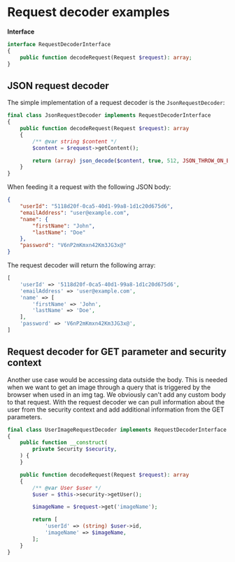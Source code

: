 # Request decoder examples

**Interface**

```php
interface RequestDecoderInterface
{
    public function decodeRequest(Request $request): array;
}
```

## JSON request decoder

The simple implementation of a request decoder is the `JsonRequestDecoder`:

```php
final class JsonRequestDecoder implements RequestDecoderInterface
{
    public function decodeRequest(Request $request): array
    {
        /** @var string $content */
        $content = $request->getContent();

        return (array) json_decode($content, true, 512, JSON_THROW_ON_ERROR);
    }
}
```

When feeding it a request with the following JSON body:

```json
{
    "userId": "5118d20f-0ca5-40d1-99a8-1d1c20d675d6",
    "emailAddress": "user@example.com",
    "name": {
        "firstName": "John",
        "lastName": "Doe"
    },
    "password": "V6nP2mKmxn42Km3JG3x@"
}
```

The request decoder will return the following array:

```php
[
    'userId' => '5118d20f-0ca5-40d1-99a8-1d1c20d675d6',
    'emailAddress' => 'user@example.com',
    'name' => [
        'firstName' => 'John',
        'lastName' => 'Doe',
    ],
    'password' => 'V6nP2mKmxn42Km3JG3x@',
]
```

## Request decoder for GET parameter and security context

Another use case would be accessing data outside the body. This is needed when we want to get an image through a query that is triggered by the browser when used in an img tag. We obviously can't add any custom body to that request. With the request decoder we can pull information about the user from the security context and add additional information from the GET parameters.

```php
final class UserImageRequestDecoder implements RequestDecoderInterface
{
    public function __construct(
        private Security $security,
    ) {
    }

    public function decodeRequest(Request $request): array
    {
        /** @var User $user */
        $user = $this->security->getUser();

        $imageName = $request->get('imageName');

        return [
            'userId' => (string) $user->id,
            'imageName' => $imageName,
        ];
    }
}
```

